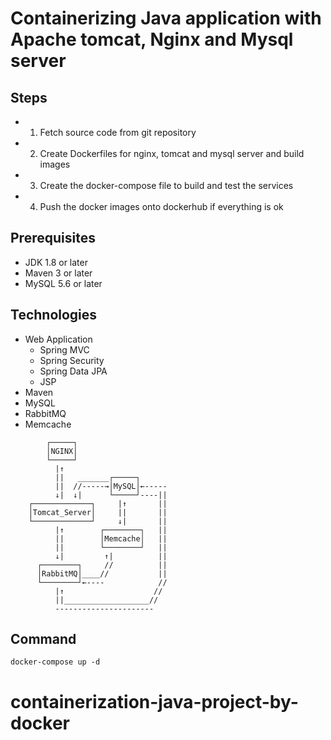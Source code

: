 # Containerizing Java application with Apache tomcat, Nginx and Mysql server

## Steps   

- 1. Fetch source code from git repository
- 2. Create Dockerfiles for nginx, tomcat and mysql server and build images
- 3. Create the docker-compose file to build and test the services
- 4. Push the docker images onto dockerhub if everything is ok

## Prerequisites

- JDK 1.8 or later
- Maven 3 or later
- MySQL 5.6 or later

## Technologies 

* Web Application
  * Spring MVC
  * Spring Security
  * Spring Data JPA
  * JSP  
* Maven
* MySQL 
* RabbitMQ 
* Memcache


``` 
        ┌─────┐   
        │NGINX│             
        └─────┘
          |↑
          ||   _______┌─────┐
          ||  //-----→│MySQL│←-----
          ↓|  ↓|      └─────┘----||
    ┌─────────────┐     |↑       ||
    │Tomcat_Server│     ||       ||
    └─────────────┘     ↓|       ||
          |↑        ┌────────┐   ||
          ||        │Memcache│   ||
          ||        └────────┘   || 
          ↓|         ↑|          ||
      ┌────────┐     //          ||
      │RabbitMQ│____//           ||
      └────────┘←----            //
          |↑                    //
          ||___________________//
          ----------------------     
```  

## Command 

```
docker-compose up -d
```


# containerization-java-project-by-docker
